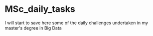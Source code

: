 # MSc_daily_tasks
I will start to save here some of the daily challenges undertaken in my master's degree in Big Data
